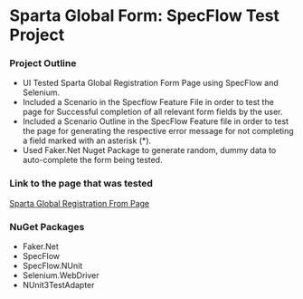 # Sparta Global Form: SpecFlow Test Project

### Project Outline
+ UI Tested Sparta Global Registration Form Page using SpecFlow and Selenium.
+ Included a Scenario in the Specflow Feature File in order to test the page for Successful completion of all relevant form fields by the user.
+ Included a Scenario Outline in the SpecFlow Feature file in order to test the page for generating the respective error message for not completing a field marked with an asterisk (*).
+ Used Faker.Net Nuget Package to generate random, dummy data to auto-complete the form being tested.

### Link to the page that was tested
[Sparta Global Registration From Page](http://automation-form.spartaglobal.education/)

### NuGet Packages
* Faker.Net
* SpecFlow
* SpecFlow.NUnit
* Selenium.WebDriver
* NUnit3TestAdapter
